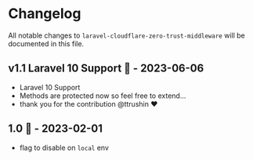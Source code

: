 # Changelog

All notable changes to `laravel-cloudflare-zero-trust-middleware` will be documented in this file.

## v1.1 Laravel 10 Support 💙 - 2023-06-06

- Laravel 10 Support
- Methods are protected now so feel free to extend...
- thank you for the contribution @ttrushin ❤️

## 1.0 🎉 - 2023-02-01

- flag to disable on `local` env
